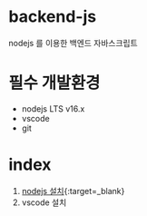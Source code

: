 # backend-js

nodejs 를 이용한 백엔드 자바스크립트

 # 필수 개발환경
 * nodejs LTS v16.x
 * vscode
 * git
 
 # index
 1. [nodejs 설치](https://nodejs.org){:target=_blank}
 2. vscode 설치
